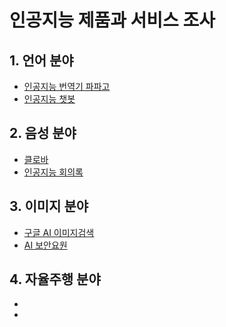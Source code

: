 # 인공지능 제품과 서비스 조사

  ## 1. 언어 분야

  - [인공지능 번역기 파파고](https://github.com/Liebe97/AI_test/blob/school/%ED%8C%8C%ED%8C%8C%EA%B3%A0.ipynb)
  - [인공지능 챗봇](https://github.com/Liebe97/AI_test/blob/school/%EC%9D%B8%EA%B3%B5%EC%A7%80%EB%8A%A5%20%EC%B1%97%EB%B4%87.ipynb)

  ## 2. 음성 분야
  - [클로바](https://github.com/Liebe97/AI_test/blob/school/%ED%81%B4%EB%A1%9C%EB%B0%94.ipynb)
  - [인공지능 회의록](https://github.com/Liebe97/AI_test/blob/school/%ED%9A%8C%EC%9D%98%EB%A1%9D.ipynb)

  ## 3. 이미지 분야
  - [구글 AI 이미지검색](https://github.com/Liebe97/AI_test/blob/school/%EA%B5%AC%EA%B8%80%EC%9D%B4%EB%AF%B8%EC%A7%80%EA%B2%80%EC%83%89.ipynb)
  - [AI 보안요원](https://github.com/Liebe97/AI_test/blob/school/%EA%B5%AC%EA%B8%80%EC%9D%B4%EB%AF%B8%EC%A7%80%EA%B2%80%EC%83%89.ipynb)

  ## 4. 자율주행 분야
  - 
  - 
